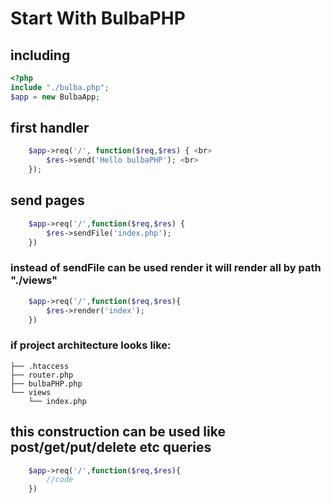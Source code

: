 # Start With BulbaPHP
## including
```php 
<?php
include "./bulba.php";
$app = new BulbaApp;
```
## first handler
```php
    $app->req('/', function($req,$res) { <br>
        $res->send('Hello bulbaPHP'); <br>
    });
```

## send pages

```php
    $app->req('/',function($req,$res) {
        $res->sendFile('index.php');
    })
```
### instead of sendFile can be used render it will render all by path "./views"

```php 
    $app->req('/',function($req,$res){
        $res->render('index');
    })
```
### if project architecture looks like:
```
├── .htaccess
├── router.php
├── bulbaPHP.php
└── views
    └── index.php
```


## this construction can be used like post/get/put/delete etc queries
```php
    $app->req('/',function($req,$res){
        //code
    })
```